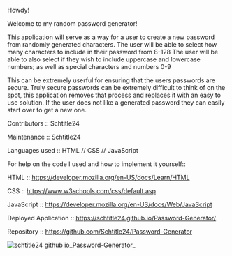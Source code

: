 Howdy!

Welcome to my random password generator! 

This application will serve as a way for a user to create a new password from randomly generated characters. 
The user will be able to select how many characters to include in their password from 8-128
The user will be able to also select if they wish to include uppercase and lowercase numbers; as well as special characters and numbers 0-9

This can be extremely userful for ensuring that the users passwords are secure. 
Truly secure passwords can be extremely difficult to think of on the spot, this application removes that process and replaces it with an easy to use solution. 
If the user does not like a generated password they can easily start over to get a new one. 

Contributors :: Schtitle24

Maintenance :: Schtitle24

Languages used :: HTML // CSS // JavaScript

For help on the code I used and how to implement it yourself::

  HTML :: https://developer.mozilla.org/en-US/docs/Learn/HTML 
  
  CSS :: https://www.w3schools.com/css/default.asp
  
  JavaScript :: https://developer.mozilla.org/en-US/docs/Web/JavaScript

Deployed Application :: https://schtitle24.github.io/Password-Generator/

Repository :: https://github.com/Schtitle24/Password-Generator

![schtitle24 github io_Password-Generator_](https://github.com/Schtitle24/Password-Generator/assets/153530625/b80e42f4-21b0-4859-8b85-be97071d9296)
    
